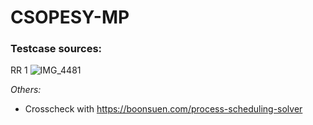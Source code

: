 # CSOPESY-MP

### Testcase sources:
RR 1
![IMG_4481](https://github.com/jerichosy/CSOPESY-MP/assets/69558553/a0c12caa-4d76-41d5-b109-6c7daaa9bb84)

_Others:_
- Crosscheck with https://boonsuen.com/process-scheduling-solver
